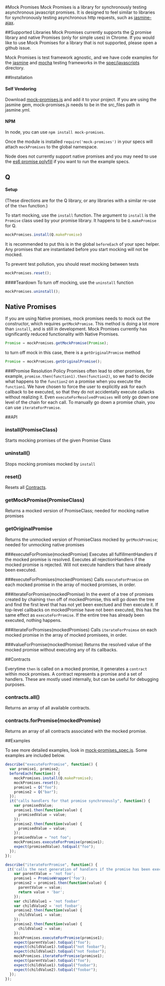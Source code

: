 #Mock Promises
Mock Promises is a library for synchronously testing asynchronous javascript promises.  It is designed to feel similar to libraries for synchronously testing asynchronous http requests, such as [jasmine-ajax].

##Supported Libraries
Mock Promises currently supports the [Q] promise library and native Promises (only for simple uses) in Chrome. If you would like to use Mock Promises for a library that is not supported, please open a github issue.

Mock Promises is test framework agnostic, and we have code examples for the [jasmine] and [mocha] testing frameworks in the [spec/javascripts] directory.

##Installation
#### Self Vendoring

Download [mock-promises.js] and add it to your project.  If you are using the jasmine gem, mock-promises.js needs to be in the src_files path in jasmine.yml.

#### NPM
In node, you can use `npm install mock-promises`.  

Once the module is installed `require('mock-promises')` in your specs will attach `mockPromises` to the global namespace.

Node does not currently support native promises and you may need to use the [es6 promise polyfill] if you want to run the example specs.

## Q
#### Setup
(These directions are for the Q library, or any libraries with a similar re-use of the `then` function.)

To start mocking, use the `install` function.  The argument to `install` is the `Promise` class used by your promise library.  It happens to be `Q.makePromise` for Q.

```js
mockPromises.install(Q.makePromise)
```

It is recommended to put this is in the global `beforeEach` of your spec helper.  Any promises that are instantiated before you start mocking will not be mocked.

To prevent test pollution, you should reset mocking between tests
```js
mockPromises.reset();
```

####Teardown
To turn off mocking, use the `uninstall` function

```js
mockPromises.uninstall();
```

## Native Promises
If you are using Native promises, mock promises needs to mock out the constructor, which requires `getMockPromise`.  This method is doing a lot more than `install`, and is still in development. Mock Promises currently has significantly reduced functionality with Native Promises.

```js
Promise = mockPromises.getMockPromise(Promise);
```

to turn off mock in this case, there is a `getOriginalPromise` method

```js
Promise = mockPromises.getOriginalPromise();
```

###Promise Resolution Policy
Promises often lead to other promises, for example, `promise.then(function1).then(function2)`, so we had to decide what happens to the `function2` on a promise when you execute the `function1`. We have chosen to force the user to explicitly ask for each callback to be executed, so that they do not accidentally execute callacks without realizing it. Even `executeForResolvedPromises` will only go down one level of the chain for each call. To manually go down a promise chain, you can use `iterateForPromise`.

##API

### install(PromiseClass)
Starts mocking promises of the given Promise Class

### uninstall()
Stops mocking promises mocked by `install`

### reset()
Resets all [Contracts].

### getMockPromise(PromiseClass)
Returns a mocked version of PromiseClass; needed for mocking native promises

### getOriginalPromise
Returns the unmocked version of PromiseClass mocked by `getMockPromise`; needed for unmocking native promises

###executeForPromise(mockedPromise)
Executes all fulfillmentHandlers if the mocked promise is resolved. Executes all rejectionHandlers if the mocked promise is rejected. Will not execute handlers that have already been executed.

###executeForPromises(mockedPromises)
Calls `executeForPromise` on each mocked promise in the array of mocked promises, in order.

###iterateForPromise(mockedPromise)
In the event of a tree of promises created by chaining `then` off of mockedPromise, this will go down the tree and find the first level that has not yet been exectued and then execute it. If top-level callbacks on mockedPromise have not been executed, this has the same effect as `executeForPromise`. If the entire tree has already been executed, nothing happens.

###iterateForPromises(mockedPromises)
Calls `iterateForProimse` on each mocked promise in the array of mocked promisees, in order.

###valueForPromise(mockedPromise)
Returns the resolved value of the mocked promise without executing any of its callbacks.

##<a id="Contracts"></a>Contracts

Everytime `then` is called on a mocked promise, it generates a `contract` within mock promises.  A contract represents a promise and a set of handlers.  These are mostly used internally, but can be useful for debugging purposes.  

### contracts.all()
Returns an array of all available contracts.

### contracts.forPromise(mockedPromise)
Returns an array of all contracts associated with the mocked promise. 

##Examples

To see more detailed examples, look in [mock-promises_spec.js]. Some examples are included below.

```js
describe("executeForPromise", function() {
  var promise1, promise2;
  beforeEach(function() {
    mockPromises.install(Q.makePromise);
    mockPromises.reset();
    promise1 = Q("foo");
    promise2 = Q("bar");
  });
  it("calls handlers for that promise synchronously", function() {
    var promisedValue;
    promise1.then(function(value) {
      promisedValue = value;
    });
    promise2.then(function(value) {
      promisedValue = value;
    });
    promisedValue = "not foo";
    mockPromises.executeForPromise(promise1);
    expect(promisedValue).toEqual("foo");
  });
});

describe("iterateForPromise", function() {
 it('calls the next generation of handlers if the promise has been executed', function() {
    var parentValue = 'not foo';
    promise1 = PromiseWrapper('foo');
    promise2 = promise1.then(function(value) {
      parentValue = value;
      return value + 'bar';
    });
    var childValue1 = 'not foobar'
    var childValue2 = 'not foobar';
    promise2.then(function(value) {
      childValue1 = value;
    });
    promise2.then(function(value) {
      childValue2 = value;
    });
    mockPromises.executeForPromise(promise1);
    expect(parentValue).toEqual("foo");
    expect(childValue1).toEqual("not foobar");
    expect(childValue2).toEqual("not foobar");
    mockPromises.iterateForPromise(promise1);
    expect(parentValue).toEqual("foo");
    expect(childValue1).toEqual("foobar");
    expect(childValue2).toEqual("foobar");
  });
});

```

[Contracts]:#Contracts
[jasmine]:https://github.com/pivotal/jasmine
[mocha]:https://github.com/visionmedia/mocha
[spec/javascripts]:https://github.com/charleshansen/mock-promises/tree/master/spec/javascripts
[jasmine-ajax]:https://github.com/pivotal/jasmine-ajax
[mock-promises.js]:https://github.com/charleshansen/mock-promises/blob/master/lib/mock-promises.js
[mock-promises_spec.js]:https://github.com/charleshansen/mock-promises/blob/master/spec/javascripts/mock-promises_spec.js
[Q]:https://github.com/kriskowal/q
[RSVP]:https://github.com/tildeio/rsvp.js/
[es6 promise polyfill]:https://github.com/jakearchibald/es6-promise

